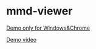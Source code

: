 # mmd-viewer
[Demo only for Windows&Chrome](http://takahirox.github.io/mmd-viewer-js/)

[Demo video](http://d.hatena.ne.jp/takahirox/20150329/1427600440)
